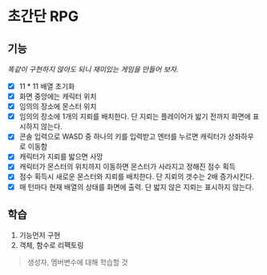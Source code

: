 # 초간단 RPG

## 기능
*똑같이 구현하지 않아도 되니 재미있는 게임을 만들어 보자.*    
-[x] 11 * 11 배열 초기화   
-[x] 화면 중앙에는 캐릭터 위치   
-[x] 임의의 장소에 몬스터 위치   
-[x] 임의의 장소에 1개의 지뢰를 배치한다. 단 지뢰는 플레이어가 밟기 전까지 화면에 표시하지 않는다.  
-[x] 콘솔 입력으로 WASD 중 하나의 키를 입력받고 엔터를 누르면 캐릭터가 상좌하우로 이동함   
-[x] 캐릭터가 지뢰를 밟으면 사망   
-[x] 캐릭터가 몬스터의 위치까지 이동하면 몬스터가 사라지고 정해진 점수 획득   
-[x] 점수 획득시 새로운 몬스터와 지뢰를 배치한다. 단 지뢰의 갯수는 2배 증가시킨다.   
-[x] 매 턴마다 현재 배열의 상태를 화면에 출력. 단 밟지 않은 지뢰는 표시하지 않는다.      

## 학습
1. 기능먼저 구현
2. 객체, 함수로 리팩토링
> 생성자, 멤버변수에 대해 학습할 것

    